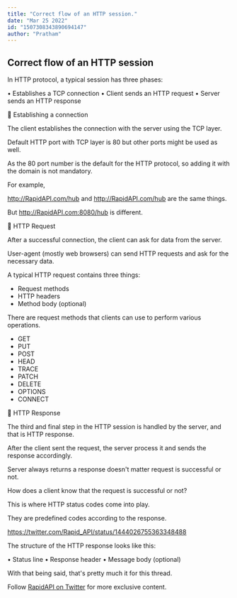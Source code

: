 ```yaml
---
title: "Correct flow of an HTTP session."
date: "Mar 25 2022"
id: "1507308343890694147"
author: "Pratham"
---
```


## Correct flow of an HTTP session

<Tweet>

In HTTP protocol, a typical session has three phases:

• Establishes a TCP connection
• Client sends an HTTP request
• Server sends an HTTP response

</Tweet>

<Tweet>

📌 Establishing a connection

The client establishes the connection with the server using the TCP layer.

Default HTTP port with TCP layer is 80 but other ports might be used as well.

</Tweet>

<Tweet>

As the 80 port number is the default for the HTTP protocol, so adding it with the domain is not mandatory.

For example, 

http://RapidAPI.com/hub and http://RapidAPI.com/hub are the same things.

But http://RapidAPI.com:8080/hub is different.

</Tweet>

<Tweet>

📌 HTTP Request

After a successful connection, the client can ask for data from the server.

User-agent (mostly web browsers) can send HTTP requests and ask for the necessary data.

</Tweet>

<Tweet>

A typical HTTP request contains three things:

- Request methods
- HTTP headers
- Method body (optional)

</Tweet>

<Tweet>

There are request methods that clients can use to perform various operations.

- GET
- PUT
- POST
- HEAD
- TRACE
- PATCH
- DELETE
- OPTIONS
- CONNECT

</Tweet>

<Tweet>

📌 HTTP Response

The third and final step in the HTTP session is handled by the server, and that is HTTP response.

</Tweet>

<Tweet>

After the client sent the request, the server process it and sends the response accordingly.

Server always returns a response doesn't matter request is successful or not.

</Tweet>

<Tweet>

How does a client know that the request is successful or not?

This is where HTTP status codes come into play.

They are predefined codes according to the response.

https://twitter.com/Rapid_API/status/1444026755363348488

</Tweet>

<Tweet>

The structure of the HTTP response looks like this:

• Status line 
• Response header
• Message body (optional)

</Tweet>

<Tweet>

With that being said, that's pretty much it for this thread.

Follow [RapidAPI on Twitter](https://twitter.com/Rapid_API) for more exclusive content.

</Tweet>
